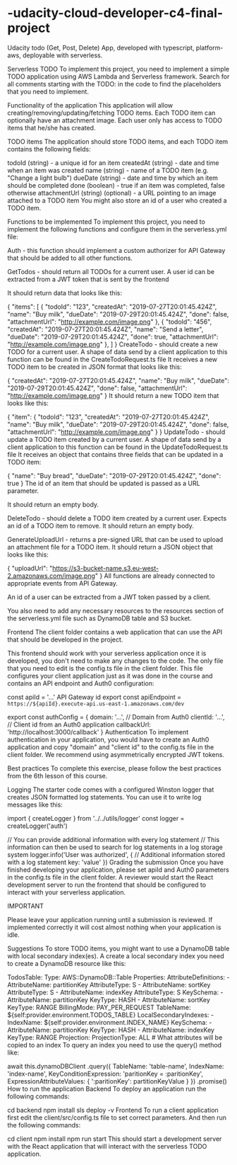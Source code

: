 # -udacity-cloud-developer-c4-final-project
Udacity todo (Get, Post, Delete) App, developed with typescript, platform-aws, deployable with serverless.

Serverless TODO
To implement this project, you need to implement a simple TODO application using AWS Lambda and Serverless framework. Search for all comments starting with the TODO: in the code to find the placeholders that you need to implement.

Functionality of the application
This application will allow creating/removing/updating/fetching TODO items. Each TODO item can optionally have an attachment image. Each user only has access to TODO items that he/she has created.

TODO items
The application should store TODO items, and each TODO item contains the following fields:

todoId (string) - a unique id for an item
createdAt (string) - date and time when an item was created
name (string) - name of a TODO item (e.g. "Change a light bulb")
dueDate (string) - date and time by which an item should be completed
done (boolean) - true if an item was completed, false otherwise
attachmentUrl (string) (optional) - a URL pointing to an image attached to a TODO item
You might also store an id of a user who created a TODO item.

Functions to be implemented
To implement this project, you need to implement the following functions and configure them in the serverless.yml file:

Auth - this function should implement a custom authorizer for API Gateway that should be added to all other functions.

GetTodos - should return all TODOs for a current user. A user id can be extracted from a JWT token that is sent by the frontend

It should return data that looks like this:

{
  "items": [
    {
      "todoId": "123",
      "createdAt": "2019-07-27T20:01:45.424Z",
      "name": "Buy milk",
      "dueDate": "2019-07-29T20:01:45.424Z",
      "done": false,
      "attachmentUrl": "http://example.com/image.png"
    },
    {
      "todoId": "456",
      "createdAt": "2019-07-27T20:01:45.424Z",
      "name": "Send a letter",
      "dueDate": "2019-07-29T20:01:45.424Z",
      "done": true,
      "attachmentUrl": "http://example.com/image.png"
    },
  ]
}
CreateTodo - should create a new TODO for a current user. A shape of data send by a client application to this function can be found in the CreateTodoRequest.ts file
It receives a new TODO item to be created in JSON format that looks like this:

{
  "createdAt": "2019-07-27T20:01:45.424Z",
  "name": "Buy milk",
  "dueDate": "2019-07-29T20:01:45.424Z",
  "done": false,
  "attachmentUrl": "http://example.com/image.png"
}
It should return a new TODO item that looks like this:

{
  "item": {
    "todoId": "123",
    "createdAt": "2019-07-27T20:01:45.424Z",
    "name": "Buy milk",
    "dueDate": "2019-07-29T20:01:45.424Z",
    "done": false,
    "attachmentUrl": "http://example.com/image.png"
  }
}
UpdateTodo - should update a TODO item created by a current user. A shape of data send by a client application to this function can be found in the UpdateTodoRequest.ts file
It receives an object that contains three fields that can be updated in a TODO item:

{
  "name": "Buy bread",
  "dueDate": "2019-07-29T20:01:45.424Z",
  "done": true
}
The id of an item that should be updated is passed as a URL parameter.

It should return an empty body.

DeleteTodo - should delete a TODO item created by a current user. Expects an id of a TODO item to remove.
It should return an empty body.

GenerateUploadUrl - returns a pre-signed URL that can be used to upload an attachment file for a TODO item.
It should return a JSON object that looks like this:

{
  "uploadUrl": "https://s3-bucket-name.s3.eu-west-2.amazonaws.com/image.png"
}
All functions are already connected to appropriate events from API Gateway.

An id of a user can be extracted from a JWT token passed by a client.

You also need to add any necessary resources to the resources section of the serverless.yml file such as DynamoDB table and S3 bucket.

Frontend
The client folder contains a web application that can use the API that should be developed in the project.

This frontend should work with your serverless application once it is developed, you don't need to make any changes to the code. The only file that you need to edit is the config.ts file in the client folder. This file configures your client application just as it was done in the course and contains an API endpoint and Auth0 configuration:

const apiId = '...' API Gateway id
export const apiEndpoint = `https://${apiId}.execute-api.us-east-1.amazonaws.com/dev`

export const authConfig = {
  domain: '...',    // Domain from Auth0
  clientId: '...',  // Client id from an Auth0 application
  callbackUrl: 'http://localhost:3000/callback'
}
Authentication
To implement authentication in your application, you would have to create an Auth0 application and copy "domain" and "client id" to the config.ts file in the client folder. We recommend using asymmetrically encrypted JWT tokens.

Best practices
To complete this exercise, please follow the best practices from the 6th lesson of this course.

Logging
The starter code comes with a configured Winston logger that creates JSON formatted log statements. You can use it to write log messages like this:

import { createLogger } from '../../utils/logger'
const logger = createLogger('auth')

// You can provide additional information with every log statement
// This information can then be used to search for log statements in a log storage system
logger.info('User was authorized', {
  // Additional information stored with a log statement
  key: 'value'
})
Grading the submission
Once you have finished developing your application, please set apiId and Auth0 parameters in the config.ts file in the client folder. A reviewer would start the React development server to run the frontend that should be configured to interact with your serverless application.

IMPORTANT

Please leave your application running until a submission is reviewed. If implemented correctly it will cost almost nothing when your application is idle.

Suggestions
To store TODO items, you might want to use a DynamoDB table with local secondary index(es). A create a local secondary index you need to create a DynamoDB resource like this:

TodosTable:
  Type: AWS::DynamoDB::Table
  Properties:
    AttributeDefinitions:
      - AttributeName: partitionKey
        AttributeType: S
      - AttributeName: sortKey
        AttributeType: S
      - AttributeName: indexKey
        AttributeType: S
    KeySchema:
      - AttributeName: partitionKey
        KeyType: HASH
      - AttributeName: sortKey
        KeyType: RANGE
    BillingMode: PAY_PER_REQUEST
    TableName: ${self:provider.environment.TODOS_TABLE}
    LocalSecondaryIndexes:
      - IndexName: ${self:provider.environment.INDEX_NAME}
        KeySchema:
          - AttributeName: partitionKey
            KeyType: HASH
          - AttributeName: indexKey
            KeyType: RANGE
        Projection:
          ProjectionType: ALL # What attributes will be copied to an index
To query an index you need to use the query() method like:

await this.dynamoDBClient
  .query({
    TableName: 'table-name',
    IndexName: 'index-name',
    KeyConditionExpression: 'paritionKey = :paritionKey',
    ExpressionAttributeValues: {
      ':paritionKey': partitionKeyValue
    }
  })
  .promise()
How to run the application
Backend
To deploy an application run the following commands:

cd backend
npm install
sls deploy -v
Frontend
To run a client application first edit the client/src/config.ts file to set correct parameters. And then run the following commands:

cd client
npm install
npm run start
This should start a development server with the React application that will interact with the serverless TODO application.
